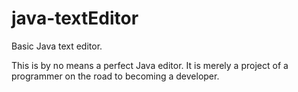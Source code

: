 # java-textEditor
Basic Java text editor.

This is by no means a perfect Java editor. 
It is merely a project of a programmer on the road to becoming a developer.
